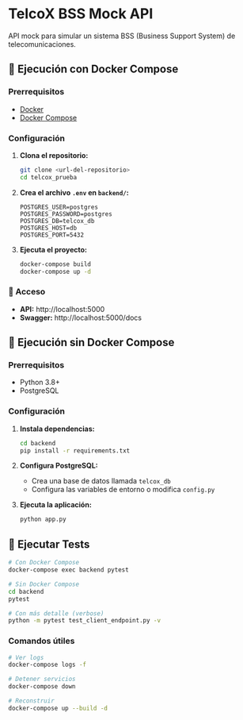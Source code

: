 # TelcoX BSS Mock API

API mock para simular un sistema BSS (Business Support System) de telecomunicaciones.

## 🚀 Ejecución con Docker Compose

### Prerrequisitos
- [Docker](https://docs.docker.com/get-docker/)
- [Docker Compose](https://docs.docker.com/compose/install/)

### Configuración
1. **Clona el repositorio:**
   ```bash
   git clone <url-del-repositorio>
   cd telcox_prueba
   ```

2. **Crea el archivo `.env` en `backend/`:**
   ```env
   POSTGRES_USER=postgres
   POSTGRES_PASSWORD=postgres
   POSTGRES_DB=telcox_db
   POSTGRES_HOST=db
   POSTGRES_PORT=5432
   ```

3. **Ejecuta el proyecto:**
   ```bash
   docker-compose build
   docker-compose up -d
   ```

### 🎯 Acceso
- **API:** http://localhost:5000
- **Swagger:** http://localhost:5000/docs

## 🔧 Ejecución sin Docker Compose

### Prerrequisitos
- Python 3.8+
- PostgreSQL

### Configuración
1. **Instala dependencias:**
   ```bash
   cd backend
   pip install -r requirements.txt
   ```

2. **Configura PostgreSQL:**
   - Crea una base de datos llamada `telcox_db`
   - Configura las variables de entorno o modifica `config.py`

3. **Ejecuta la aplicación:**
   ```bash
   python app.py
   ```

## 🧪 Ejecutar Tests

```bash
# Con Docker Compose
docker-compose exec backend pytest

# Sin Docker Compose
cd backend
pytest

# Con más detalle (verbose)
python -m pytest test_client_endpoint.py -v
```

### Comandos útiles
```bash
# Ver logs
docker-compose logs -f

# Detener servicios
docker-compose down

# Reconstruir
docker-compose up --build -d
```

